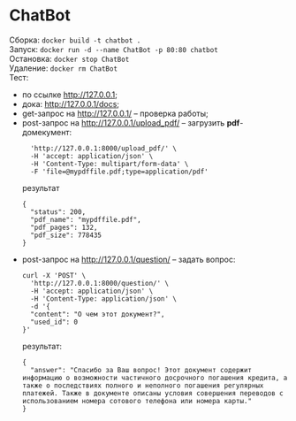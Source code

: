 # ChatBot
Сборка: `docker build -t chatbot .`   
Запуск: `docker run -d --name ChatBot -p 80:80 chatbot`   
Остановка: `docker stop ChatBot`  
Удаление: `docker rm ChatBot`  
Тест:  
 - по ссылке http://127.0.0.1;
 - дока: http://127.0.0.1/docs;
 - get-запрос на http://127.0.0.1/ – проверка работы;
 - post-запрос на http://127.0.0.1/upload_pdf/ – загрузить **pdf**-домекумент:
   ```
     'http://127.0.0.1:8000/upload_pdf/' \
     -H 'accept: application/json' \
     -H 'Content-Type: multipart/form-data' \
     -F 'file=@mypdffile.pdf;type=application/pdf'
   ```
   результат
   ```
   {
     "status": 200,
     "pdf_name": "mypdffile.pdf",
     "pdf_pages": 132,
     "pdf_size": 778435
   }
   ```
 - post-запрос на http://127.0.0.1/question/ – задать вопрос:
   ```
   curl -X 'POST' \
     'http://127.0.0.1:8000/question/' \
     -H 'accept: application/json' \
     -H 'Content-Type: application/json' \
     -d '{
     "content": "О чем этот документ?",
     "used_id": 0
   }'
   ```
   результат:
   ```
   {
     "answer": "Спасибо за Ваш вопрос! Этот документ содержит информацию о возможности частичного досрочного погашения кредита, а также о последствиях полного и неполного погашения регулярных платежей. Также в документе описаны условия совершения переводов с использованием номера сотового телефона или номера карты."
   }
   ```
